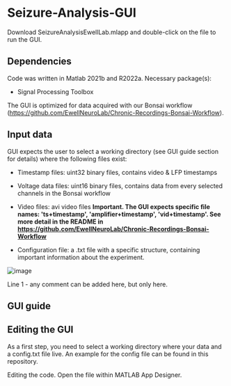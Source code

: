 # Seizure-Analysis-GUI

Download SeizureAnalysisEwellLab.mlapp and double-click on the file to run the GUI.


## Dependencies
Code was written in Matlab 2021b and R2022a. Necessary package(s):
* Signal Processing Toolbox

The GUI is optimized for data acquired with our Bonsai workflow (https://github.com/EwellNeuroLab/Chronic-Recordings-Bonsai-Workflow).


## Input data

GUI expects the user to select a working directory (see GUI guide section for details) where the following files exist:
* Timestamp files: uint32 binary files, contains video & LFP timestamps
* Voltage data files: uint16 binary files, contains data from every selected channels in the Bonsai workflow
* Video files: avi video files
**Important. The GUI expects specific file names: 'ts+timestamp', 'amplifier+timestamp', 'vid+timestamp'. See more detail in the README in https://github.com/EwellNeuroLab/Chronic-Recordings-Bonsai-Workflow**

* Configuration file: a .txt file with a specific structure, containing important information about the experiment.

![image](https://user-images.githubusercontent.com/94412124/171504438-0c74d0d1-0907-4b4d-8e1d-5315f0ca0abe.png)

Line 1 - any comment can be added here, but only here.


## GUI guide

## Editing the GUI
 
As a first step, you need to select a working directory where your data and a config.txt file live. An example for the config file can be found in this repository.

Editing the code. Open the file within MATLAB App Designer.
